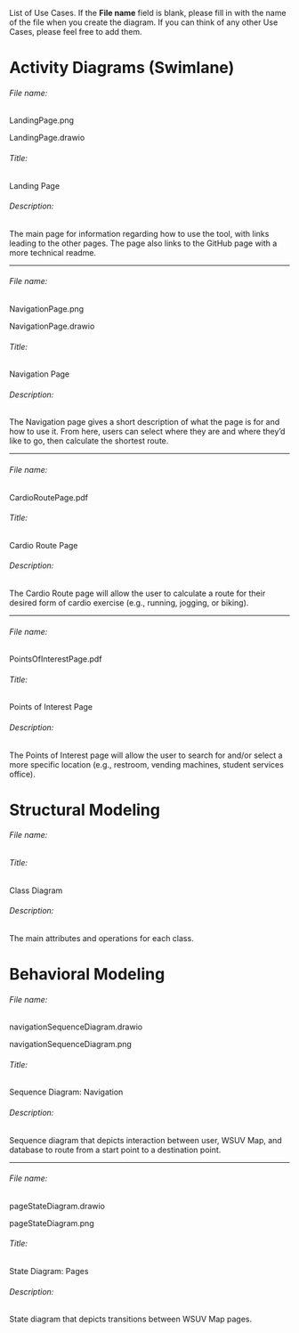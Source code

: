 List of Use Cases. If the **File name** field is blank, please fill in with the name of the file when you create the diagram. If you can think of any other Use Cases, please feel free to add them.

# Activity Diagrams (Swimlane)

###### File name:

LandingPage.png

LandingPage.drawio

###### Title:

Landing Page

###### Description:

The main page for information regarding how to use the tool, with links leading to the other pages. The page also links to the GitHub page with a more technical readme.

------

###### File name:

NavigationPage.png

NavigationPage.drawio

###### Title:

Navigation Page

###### Description:

The Navigation page gives a short description of what the page is for and how to use it. From here, users can select where they are and where they’d like to go, then calculate the shortest route.

------

###### File name:

CardioRoutePage.pdf

###### Title:

Cardio Route Page

###### Description:

The Cardio Route page will allow the user to calculate a route for their desired form of cardio exercise (e.g., running, jogging, or biking).

------

###### File name:

PointsOfInterestPage.pdf

###### Title:

Points of Interest Page

###### Description:

The Points of Interest page will allow the user to search for and/or select a more specific location (e.g., restroom, vending machines, student services office).

# Structural Modeling

###### File name:



###### Title:

Class Diagram

###### Description:

The main attributes and operations for each class.

# Behavioral Modeling

###### File name:

navigationSequenceDiagram.drawio

navigationSequenceDiagram.png

###### Title:

Sequence Diagram: Navigation

###### Description:

Sequence diagram that depicts interaction between user, WSUV Map, and database to route from a start point to a destination point.

------

###### File name:

pageStateDiagram.drawio

pageStateDiagram.png

###### Title:

State Diagram: Pages

###### Description:

State diagram that depicts transitions between WSUV Map pages.
